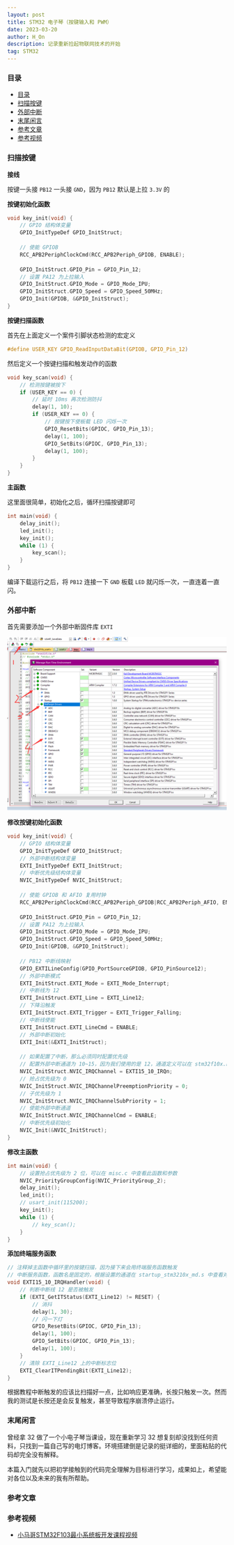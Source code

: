```yaml
---
layout: post
title: STM32 电子琴（按键输入和 PWM）
date: 2023-03-20
author: H_On
description: 记录重新捡起物联网技术的开始
tag: STM32
---
```


### 目录
- [目录](#目录)
- [扫描按键](#扫描按键)
- [外部中断](#外部中断)
- [末尾闲言](#末尾闲言)
- [参考文章](#参考文章)
- [参考视频](#参考视频)

### 扫描按键
**接线**

按键一头接 `PB12` 一头接 `GND`，因为 `PB12` 默认是上拉 `3.3V` 的

**按键初始化函数**
```c
void key_init(void) {
	// GPIO 结构体变量
	GPIO_InitTypeDef GPIO_InitStruct;

	// 使能 GPIOB
	RCC_APB2PeriphClockCmd(RCC_APB2Periph_GPIOB, ENABLE);

	GPIO_InitStruct.GPIO_Pin = GPIO_Pin_12;
	// 设置 PA12 为上拉输入
	GPIO_InitStruct.GPIO_Mode = GPIO_Mode_IPU;
	GPIO_InitStruct.GPIO_Speed = GPIO_Speed_50MHz;
	GPIO_Init(GPIOB, &GPIO_InitStruct);
}
```

**按键扫描函数**

首先在上面定义一个案件引脚状态检测的宏定义
```c
#define USER_KEY GPIO_ReadInputDataBit(GPIOB, GPIO_Pin_12)
```

然后定义一个按键扫描和触发动作的函数
```c
void key_scan(void) {
	// 检测按键被按下
	if (USER_KEY == 0) {
		// 延时 10ms 再次检测防抖
		delay(1, 10);
		if (USER_KEY == 0) {
			// 按键按下使板载 LED 闪烁一次
			GPIO_ResetBits(GPIOC, GPIO_Pin_13);
			delay(1, 100);
			GPIO_SetBits(GPIOC, GPIO_Pin_13);
			delay(1, 100);
		}
	}
}
```

**主函数**

这里面很简单，初始化之后，循环扫描按键即可
```c
int main(void) {
	delay_init();
	led_init();
	key_init();
	while (1) {
		key_scan();
	}
}
```

编译下载运行之后，将 `PB12` 连接一下 `GND` 板载 `LED` 就闪烁一次，一直连着一直闪。

### 外部中断
首先需要添加一个外部中断固件库 `EXTI`

![添加步骤](/images/20230320/1.png)

**修改按键初始化函数**
```c
void key_init(void) {
	// GPIO 结构体变量
	GPIO_InitTypeDef GPIO_InitStruct;
	// 外部中断结构体变量
	EXTI_InitTypeDef EXTI_InitStruct;
	// 中断优先级结构体变量
	NVIC_InitTypeDef NVIC_InitStruct;

	// 使能 GPIOB 和 AFIO 复用时钟
	RCC_APB2PeriphClockCmd(RCC_APB2Periph_GPIOB|RCC_APB2Periph_AFIO, ENABLE);

	GPIO_InitStruct.GPIO_Pin = GPIO_Pin_12;
	// 设置 PA12 为上拉输入
	GPIO_InitStruct.GPIO_Mode = GPIO_Mode_IPU;
	GPIO_InitStruct.GPIO_Speed = GPIO_Speed_50MHz;
	GPIO_Init(GPIOB, &GPIO_InitStruct);
	
	// PB12 中断线映射
	GPIO_EXTILineConfig(GPIO_PortSourceGPIOB, GPIO_PinSource12);
	// 外部中断模式
	EXTI_InitStruct.EXTI_Mode = EXTI_Mode_Interrupt;
	// 中断线为 12
	EXTI_InitStruct.EXTI_Line = EXTI_Line12;
	// 下降沿触发
	EXTI_InitStruct.EXTI_Trigger = EXTI_Trigger_Falling;
	// 中断线使能
	EXTI_InitStruct.EXTI_LineCmd = ENABLE;
	// 外部中断初始化
	EXTI_Init(&EXTI_InitStruct);
	
	// 如果配置了中断，那么必须同时配置优先级
	// 配置外部中断通道为 10~15，因为我们使用的是 12，通道定义可以在 stm32f10x.h 中查看
	NVIC_InitStruct.NVIC_IRQChannel = EXTI15_10_IRQn;
	// 抢占优先级为 0
	NVIC_InitStruct.NVIC_IRQChannelPreemptionPriority = 0;
	// 子优先级为 1
	NVIC_InitStruct.NVIC_IRQChannelSubPriority = 1;
	// 使能外部中断通道
	NVIC_InitStruct.NVIC_IRQChannelCmd = ENABLE;
	// 中断优先级初始化
	NVIC_Init(&NVIC_InitStruct);
}
```

**修改主函数**
```c
int main(void) {
	// 设置抢占优先级为 2 位，可以在 misc.c 中查看此函数和参数
	NVIC_PriorityGroupConfig(NVIC_PriorityGroup_2);
	delay_init();
	led_init();
	// usart_init(115200);
	key_init();
	while (1) {
		// key_scan();
	}
}
```

**添加终端服务函数**
```c
// 注释掉主函数中循环里的按键扫描，因为接下来会用终端服务函数触发
// 中断服务函数，函数名是固定的，根据设置的通道在 startup_stm3210x_md.s 中查看对应的终端服务函数名
void EXTI15_10_IRQHandler(void) {
	// 判断中断线 12 是否被触发
	if (EXTI_GetITStatus(EXTI_Line12) != RESET) {
		// 消抖
		delay(1, 30);
		// 闪一下灯
		GPIO_ResetBits(GPIOC, GPIO_Pin_13);
		delay(1, 100);
		GPIO_SetBits(GPIOC, GPIO_Pin_13);
		delay(1, 100);
	}
	// 清除 EXTI_Line12 上的中断标志位
	EXTI_ClearITPendingBit(EXTI_Line12);
}
```

根据教程中断触发的应该比扫描好一点，比如响应更准确，长按只触发一次。然而我的测试是长按还是会反复触发，甚至导致程序崩溃停止运行。

### 末尾闲言
曾经拿 32 做了一个小电子琴当课设，现在重新学习 32 想复刻却没找到任何资料，只找到一篇自己写的电灯博客。环境搭建倒是记录的挺详细的，里面粘贴的代码却完全没有解释。

本篇入门就先以把初学接触到的代码完全理解为目标进行学习，成果如上，希望能对各位以及未来的我有所帮助。

### 参考文章


### 参考视频
- [小马哥STM32F103最小系统板开发课程视频](https://www.bilibili.com/video/BV1i7411679X?p=8&vd_source=b0386bf987c7b52bc07dc18f1c11d4b0)